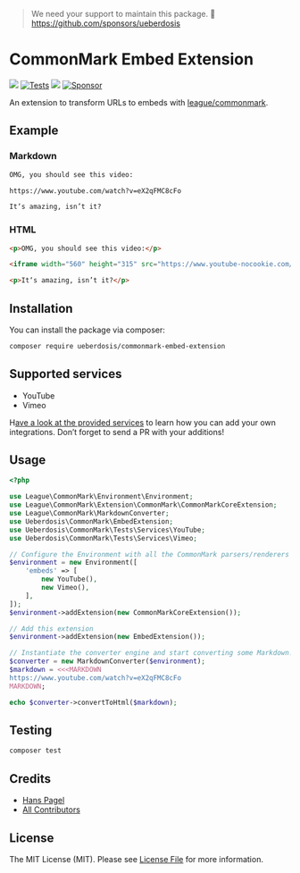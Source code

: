 > We need your support to maintain this package. 💖 https://github.com/sponsors/ueberdosis

# CommonMark Embed Extension

[![](https://img.shields.io/packagist/v/ueberdosis/commonmark-embed-extension.svg)](https://packagist.org/packages/ueberdosis/commonmark-embed-extension)
[![Tests](https://github.com/ueberdosis/commonmark-embed-extension/actions/workflows/test.yml/badge.svg)](https://github.com/ueberdosis/commonmark-embed-extension/actions/workflows/test.yml)
[![](https://img.shields.io/packagist/dt/ueberdosis/commonmark-embed-extension.svg)](https://packagist.org/packages/ueberdosis/commonmark-embed-extension)
[![Sponsor](https://img.shields.io/static/v1?label=Sponsor&message=%E2%9D%A4&logo=GitHub)](https://github.com/sponsors/ueberdosis)

An extension to transform URLs to embeds with [league/commonmark](https://github.com/thephpleague/commonmark).

## Example

### Markdown
```md
OMG, you should see this video:

https://www.youtube.com/watch?v=eX2qFMC8cFo

It‘s amazing, isn’t it?
```

### HTML
```html
<p>OMG, you should see this video:</p>

<iframe width="560" height="315" src="https://www.youtube-nocookie.com/embed/eX2qFMC8cFo" title="YouTube video player" frameborder="0" allow="accelerometer; autoplay; clipboard-write; encrypted-media; gyroscope; picture-in-picture" allowfullscreen=""></iframe>

<p>It‘s amazing, isn’t it?</p>
```

## Installation

You can install the package via composer:

```bash
composer require ueberdosis/commonmark-embed-extension
```

## Supported services

* YouTube
* Vimeo

H[ave a look at the provided services](https://github.com/ueberdosis/commonmark-embed-extension/tree/main/src/Services) to learn how you can add your own integrations. Don’t forget to send a PR with your additions!

## Usage

```php
<?php

use League\CommonMark\Environment\Environment;
use League\CommonMark\Extension\CommonMark\CommonMarkCoreExtension;
use League\CommonMark\MarkdownConverter;
use Ueberdosis\CommonMark\EmbedExtension;
use Ueberdosis\CommonMark\Tests\Services\YouTube;
use Ueberdosis\CommonMark\Tests\Services\Vimeo;

// Configure the Environment with all the CommonMark parsers/renderers
$environment = new Environment([
    'embeds' => [
        new YouTube(),
        new Vimeo(),
    ],
]);
$environment->addExtension(new CommonMarkCoreExtension());

// Add this extension
$environment->addExtension(new EmbedExtension());

// Instantiate the converter engine and start converting some Markdown!
$converter = new MarkdownConverter($environment);
$markdown = <<<MARKDOWN
https://www.youtube.com/watch?v=eX2qFMC8cFo
MARKDOWN;

echo $converter->convertToHtml($markdown);
```

## Testing

```bash
composer test
```

## Credits

- [Hans Pagel](https://github.com/hanspagel)
- [All Contributors](../../contributors)

## License

The MIT License (MIT). Please see [License File](LICENSE.md) for more information.
